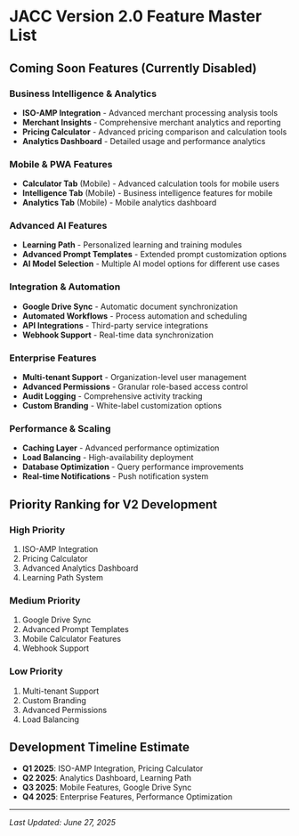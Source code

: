 # JACC Version 2.0 Feature Master List

## Coming Soon Features (Currently Disabled)

### Business Intelligence & Analytics
- **ISO-AMP Integration** - Advanced merchant processing analysis tools
- **Merchant Insights** - Comprehensive merchant analytics and reporting
- **Pricing Calculator** - Advanced pricing comparison and calculation tools
- **Analytics Dashboard** - Detailed usage and performance analytics

### Mobile & PWA Features
- **Calculator Tab** (Mobile) - Advanced calculation tools for mobile users
- **Intelligence Tab** (Mobile) - Business intelligence features for mobile
- **Analytics Tab** (Mobile) - Mobile analytics dashboard

### Advanced AI Features
- **Learning Path** - Personalized learning and training modules
- **Advanced Prompt Templates** - Extended prompt customization options
- **AI Model Selection** - Multiple AI model options for different use cases

### Integration & Automation
- **Google Drive Sync** - Automatic document synchronization
- **Automated Workflows** - Process automation and scheduling
- **API Integrations** - Third-party service integrations
- **Webhook Support** - Real-time data synchronization

### Enterprise Features
- **Multi-tenant Support** - Organization-level user management
- **Advanced Permissions** - Granular role-based access control
- **Audit Logging** - Comprehensive activity tracking
- **Custom Branding** - White-label customization options

### Performance & Scaling
- **Caching Layer** - Advanced performance optimization
- **Load Balancing** - High-availability deployment
- **Database Optimization** - Query performance improvements
- **Real-time Notifications** - Push notification system

## Priority Ranking for V2 Development

### High Priority
1. ISO-AMP Integration
2. Pricing Calculator
3. Advanced Analytics Dashboard
4. Learning Path System

### Medium Priority
1. Google Drive Sync
2. Advanced Prompt Templates
3. Mobile Calculator Features
4. Webhook Support

### Low Priority
1. Multi-tenant Support
2. Custom Branding
3. Advanced Permissions
4. Load Balancing

## Development Timeline Estimate

- **Q1 2025**: ISO-AMP Integration, Pricing Calculator
- **Q2 2025**: Analytics Dashboard, Learning Path
- **Q3 2025**: Mobile Features, Google Drive Sync
- **Q4 2025**: Enterprise Features, Performance Optimization

---
*Last Updated: June 27, 2025*